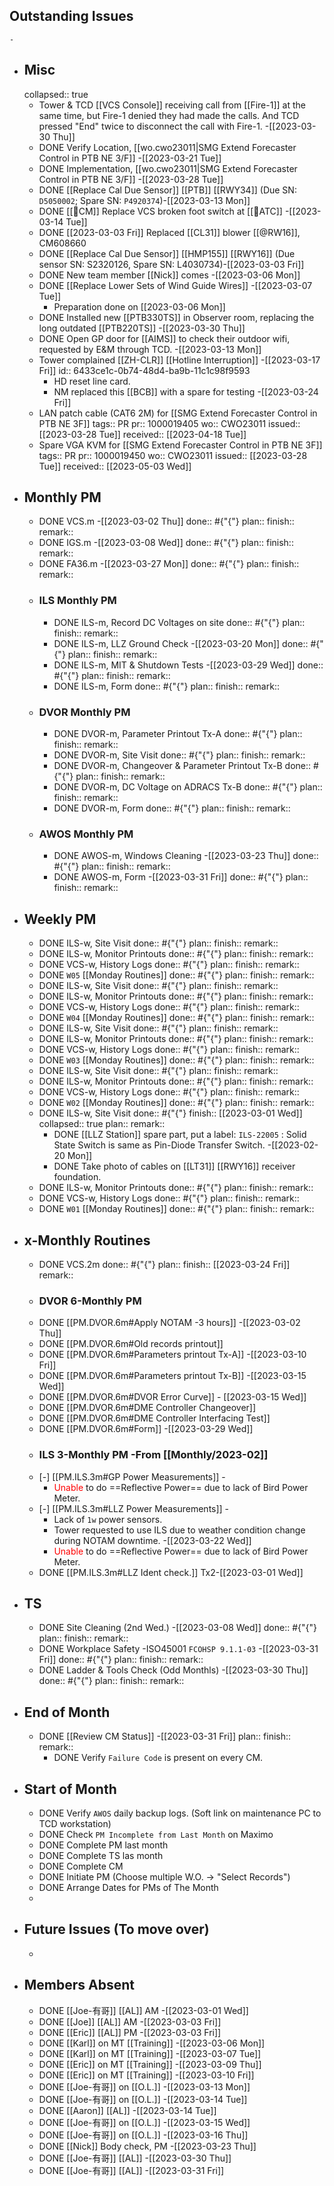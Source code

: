 ## Outstanding Issues
	-
- ## Misc
  collapsed:: true
	- Tower & TCD [[VCS Console]] receiving call from [[Fire-1]] at the same time, but Fire-1 denied they had made the calls. And TCD pressed "End" twice to disconnect the call with Fire-1. -[[2023-03-30 Thu]]
	- DONE Verify Location, [[wo.cwo23011|SMG Extend Forecaster Control in PTB NE 3/F]] -[[2023-03-21 Tue]]
	- DONE Implementation, [[wo.cwo23011|SMG Extend Forecaster Control in PTB NE 3/F]] -[[2023-03-28 Tue]]
	- DONE [[Replace Cal Due Sensor]] [[PTB]] [[RWY34]] (Due SN: `D5050002`; Spare SN: `P4920374`)-[[2023-03-13 Mon]]
	- DONE [[🐞CM]] Replace VCS broken foot switch at [[🗼ATC]] -[[2023-03-14 Tue]]
	- DONE [[2023-03-03 Fri]] Replaced [[CL31]] blower [[@RW16]], CM608660
	- DONE [[Replace Cal Due Sensor]] [[HMP155]] [[RWY16]] (Due sensor SN: S2320126, Spare SN: L4030734)-[[2023-03-03 Fri]]
	- DONE New team member [[Nick]] comes -[[2023-03-06 Mon]]
	- DONE [[Replace Lower Sets of Wind Guide Wires]] -[[2023-03-07 Tue]]
		- Preparation done on [[2023-03-06 Mon]]
	- DONE Installed new [[PTB330TS]] in Observer room, replacing the long outdated [[PTB220TS]] -[[2023-03-30 Thu]]
	- DONE Open GP door for [[AIMS]] to check their outdoor wifi, requested by E&M through TCD. -[[2023-03-13 Mon]]
	- Tower complained [[ZH-CLR]] [[Hotline Interruption]] -[[2023-03-17 Fri]]
	  id:: 6433ce1c-0b74-48d4-ba9b-11c1c98f9593
		- HD reset line card.
		- NM replaced this [[BCB]] with a spare for testing -[[2023-03-24 Fri]]
	- LAN patch cable (CAT6 2M) for [[SMG Extend Forecaster Control in PTB NE 3F]]
	  tags:: PR
	  pr:: 1000019405
	  wo:: CWO23011
	  issued:: [[2023-03-28 Tue]] 
	  received:: [[2023-04-18 Tue]]
	- Spare VGA KVM for [[SMG Extend Forecaster Control in PTB NE 3F]]
	  tags:: PR
	  pr:: 1000019450
	  wo:: CWO23011
	  issued:: [[2023-03-28 Tue]] 
	  received:: [[2023-05-03 Wed]]
- ## Monthly PM
	- DONE VCS.m -[[2023-03-02 Thu]]
	  done:: #{"{"}
	  plan:: 
	  finish::
	  remark::
	- DONE IGS.m -[[2023-03-08 Wed]]
	  done:: #{"{"}
	  plan:: 
	  finish::
	  remark::
	- DONE FA36.m  -[[2023-03-27 Mon]]
	  done:: #{"{"}
	  plan:: 
	  finish::
	  remark::
	- ### ILS Monthly PM
		- DONE ILS-m, Record DC Voltages on site 
		  done:: #{"{"}
		  plan::
		  finish::
		  remark::
		- DONE ILS-m, LLZ Ground Check -[[2023-03-20 Mon]]
		  done:: #{"{"}
		  plan:: 
		  finish::
		  remark::
		- DONE ILS-m, MIT & Shutdown Tests -[[2023-03-29 Wed]]
		  done:: #{"{"}
		  plan:: 
		  finish::
		  remark::
		- DONE ILS-m, Form 
		  done:: #{"{"}
		  plan:: 
		  finish::
		  remark::
	- ### DVOR Monthly PM
		- DONE DVOR-m, Parameter Printout Tx-A 
		  done:: #{"{"}
		  plan::
		  finish::
		  remark::
		- DONE DVOR-m, Site Visit
		  done:: #{"{"}
		  plan::
		  finish::
		  remark::
		- DONE DVOR-m, Changeover & Parameter Printout Tx-B 
		  done:: #{"{"}
		  plan::
		  finish::
		  remark::
		- DONE DVOR-m, DC Voltage on ADRACS Tx-B
		  done:: #{"{"}
		  plan::
		  finish::
		  remark::
		- DONE DVOR-m, Form 
		  done:: #{"{"}
		  plan:: 
		  finish::
		  remark::
	- ### AWOS Monthly PM
		- DONE AWOS-m, Windows Cleaning -[[2023-03-23 Thu]]
		  done:: #{"{"}
		  plan:: 
		  finish::
		  remark::
		- DONE AWOS-m, Form -[[2023-03-31 Fri]]
		  done:: #{"{"}
		  plan:: 
		  finish::
		  remark::
- ## Weekly PM
	- DONE ILS-w, Site Visit 
	  done:: #{"{"}
	  plan:: 
	  finish::
	  remark::
	- DONE ILS-w, Monitor Printouts 
	  done:: #{"{"}
	  plan:: 
	  finish::
	  remark::
	- DONE VCS-w, History Logs 
	  done:: #{"{"}
	  plan:: 
	  finish::
	  remark::
	- DONE `W05` [[Monday Routines]] 
	  done:: #{"{"}
	  plan:: 
	  finish::
	  remark::
	- DONE ILS-w, Site Visit 
	  done:: #{"{"}
	  plan::
	  finish::
	  remark::
	- DONE ILS-w, Monitor Printouts 
	  done:: #{"{"}
	  plan::
	  finish::
	  remark::
	- DONE VCS-w, History Logs 
	  done:: #{"{"}
	  plan::
	  finish::
	  remark::
	- DONE `W04` [[Monday Routines]] 
	  done:: #{"{"}
	  plan::
	  finish::
	  remark::
	- DONE ILS-w, Site Visit 
	  done:: #{"{"}
	  plan::
	  finish::
	  remark::
	- DONE ILS-w, Monitor Printouts 
	  done:: #{"{"}
	  plan::
	  finish::
	  remark::
	- DONE VCS-w, History Logs 
	  done:: #{"{"}
	  plan::
	  finish::
	  remark::
	- DONE `W03` [[Monday Routines]] 
	  done:: #{"{"}
	  plan::
	  finish::
	  remark::
	- DONE ILS-w, Site Visit 
	  done:: #{"{"}
	  plan::
	  finish::
	  remark::
	- DONE ILS-w, Monitor Printouts 
	  done:: #{"{"}
	  plan::
	  finish::
	  remark::
	- DONE VCS-w, History Logs 
	  done:: #{"{"}
	  plan::
	  finish::
	  remark::
	- DONE `W02` [[Monday Routines]] 
	  done:: #{"{"}
	  plan::
	  finish::
	  remark::
	- DONE ILS-w, Site Visit 
	  done:: #{"{"}
	  finish:: [[2023-03-01 Wed]]
	  collapsed:: true
	  plan::
	  remark::
		- DONE  [[LLZ Station]] spare part, put a label:  `ILS-22005` : Solid State Switch is same as Pin-Diode Transfer Switch. -[[2023-02-20 Mon]]
		- DONE Take photo of cables on [[LT31]] [[RWY16]] receiver foundation.
	- DONE ILS-w, Monitor Printouts 
	  done:: #{"{"}
	  plan::
	  finish::
	  remark::
	- DONE VCS-w, History Logs 
	  done:: #{"{"}
	  plan::
	  finish::
	  remark::
	- DONE `W01` [[Monday Routines]] 
	  done:: #{"{"}
	  plan::
	  finish::
	  remark::
- ## x-Monthly Routines
	- DONE VCS.2m
	  done:: #{"{"}
	  plan:: 
	  finish:: [[2023-03-24 Fri]] 
	  remark::
	- ### DVOR 6-Monthly PM
	- DONE [[PM.DVOR.6m#Apply NOTAM -3 hours]] -[[2023-03-02 Thu]]
	- DONE [[PM.DVOR.6m#Old records printout]]
	- DONE [[PM.DVOR.6m#Parameters printout Tx-A]] -[[2023-03-10 Fri]]
	- DONE [[PM.DVOR.6m#Parameters printout Tx-B]] -[[2023-03-15 Wed]]
	- DONE [[PM.DVOR.6m#DVOR Error Curve]] - [[2023-03-15 Wed]]
	- DONE [[PM.DVOR.6m#DME Controller Changeover]]
	- DONE [[PM.DVOR.6m#DME Controller Interfacing Test]]
	- DONE [[PM.DVOR.6m#Form]] -[[2023-03-29 Wed]]
	- ### ILS 3-Monthly PM -From [[Monthly/2023-02]]
	- [-] [[PM.ILS.3m#GP Power Measurements]] -
		- <span style='color: red'>Unable</span> to do ==Reflective Power== due to lack of Bird Power Meter.
	- [-] [[PM.ILS.3m#LLZ Power Measurements]] -
		- Lack of `1w` power sensors.
		- Tower requested to use ILS due to weather condition change during NOTAM downtime. -[[2023-03-22 Wed]]
		- <span style='color: red'>Unable</span> to do ==Reflective Power== due to lack of Bird Power Meter.
	- DONE [[PM.ILS.3m#LLZ Ident check.]] Tx2-[[2023-03-01 Wed]]
- ## TS
	- DONE Site Cleaning (2nd Wed.) -[[2023-03-08 Wed]]
	  done:: #{"{"}
	  plan::
	  finish::
	  remark::
	- DONE Workplace Safety -ISO45001 `FCOHSP 9.1.1-03` -[[2023-03-31 Fri]]
	  done:: #{"{"}
	  plan::
	  finish::
	  remark::
	- DONE Ladder & Tools Check (Odd Monthls) -[[2023-03-30 Thu]]
	  done:: #{"{"}
	  plan:: 
	  finish::
	  remark::
- ## End of Month
	- DONE [[Review CM Status]] -[[2023-03-31 Fri]]
	  plan::
	  finish::
	  remark::
		- DONE Verify `Failure Code` is present on every CM.
- ## Start of Month
	- DONE Verify `AWOS` daily backup logs. (Soft link on maintenance PC to TCD workstation)
	- DONE Check `PM Incomplete from Last Month` on Maximo
	- DONE Complete PM last month
	- DONE Complete TS las month
	- DONE Complete CM
	- DONE Initiate PM (Choose multiple W.O. -> "Select Records")
	- DONE Arrange Dates for PMs of The Month
	-
- ## Future Issues (To move over)
	-
- ## Members Absent
	- DONE [[Joe-有哥]] [[AL]] AM -[[2023-03-01 Wed]]
	- DONE [[Joe]] [[AL]] AM -[[2023-03-03 Fri]]
	- DONE [[Eric]] [[AL]] PM -[[2023-03-03 Fri]]
	- DONE [[Karl]] on MT [[Training]] -[[2023-03-06 Mon]]
	- DONE [[Karl]] on MT [[Training]] -[[2023-03-07 Tue]]
	- DONE [[Eric]] on MT [[Training]] -[[2023-03-09 Thu]]
	- DONE [[Eric]] on MT [[Training]] -[[2023-03-10 Fri]]
	- DONE [[Joe-有哥]] on [[O.L.]] -[[2023-03-13 Mon]]
	- DONE [[Joe-有哥]] on [[O.L.]] -[[2023-03-14 Tue]]
	- DONE [[Aaron]] [[AL]] -[[2023-03-14 Tue]]
	- DONE [[Joe-有哥]] on [[O.L.]] -[[2023-03-15 Wed]]
	- DONE [[Joe-有哥]] on [[O.L.]] -[[2023-03-16 Thu]]
	- DONE [[Nick]] Body check, PM -[[2023-03-23 Thu]]
	- DONE [[Joe-有哥]] [[AL]] -[[2023-03-30 Thu]]
	- DONE [[Joe-有哥]] [[AL]] -[[2023-03-31 Fri]]